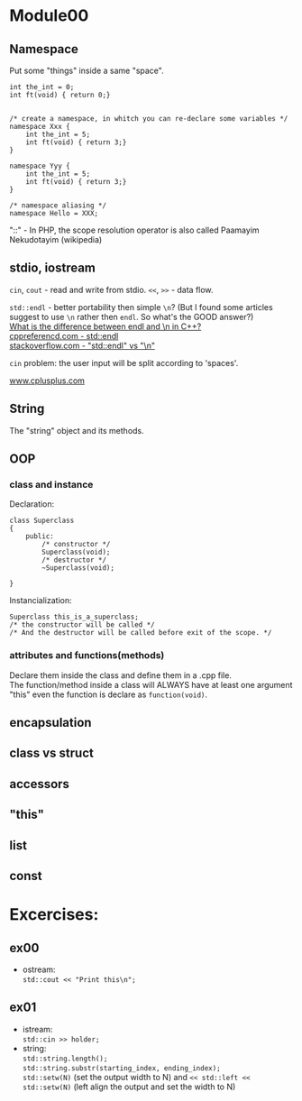 # Module00

## Namespace
Put some "things" inside a same "space".  

```
int	the_int = 0;
int	ft(void) { return 0;}


/* create a namespace, in whitch you can re-declare some variables */
namespace Xxx {
	int	the_int = 5;
	int	ft(void) { return 3;}
}

namespace Yyy {
	int	the_int = 5;
	int	ft(void) { return 3;}
}

/* namespace aliasing */
namespace Hello = XXX;
```

"::" - In PHP, the scope resolution operator is also called Paamayim Nekudotayim (wikipedia)

## stdio, iostream
`cin`, `cout` - read and write from stdio.
`<<`, `>>` - data flow.

`std::endl` - better portability then simple `\n`? (But I found some articles suggest to use `\n` rather then `endl`. So what's the GOOD answer?)  
[What is the difference between endl and \n in C++?](https://www.educative.io/edpresso/what-is-the-difference-between-endl-and-n-in-cpp)  
[cppreferencd.com - std::endl](https://en.cppreference.com/w/cpp/io/manip/endl)  
[stackoverflow.com - "std::endl" vs "\n"](https://stackoverflow.com/questions/213907/stdendl-vs-n)  

`cin` problem: the user input will be split according to 'spaces'.

www.cplusplus.com

## String
The "string" object and its methods.  

## OOP

### class and instance
Declaration: 
```
class Superclass
{
	public:
		/* constructor */
		Superclass(void);
		/* destructor */
		~Superclass(void);

}
```

Instancialization:
```
Superclass this_is_a_superclass;
/* the constructor will be called */
/* And the destructor will be called before exit of the scope. */
```

### attributes and functions(methods)
Declare them inside the class and define them in a .cpp file.  
The function/method inside a class will ALWAYS have at least one argument "this" even the function is declare as `function(void)`.  

## encapsulation

## class vs struct

## accessors

## "this"

## list

## const

# Excercises:  
## ex00
- ostream:  
	`std::cout << "Print this\n";`  

## ex01
- istream:  
	`std::cin >> holder;`  
- string:  
	`std::string.length();`  
	`std::string.substr(starting_index, ending_index);`  
	`std::setw(N)` (set the output width to N) and `<< std::left << std::setw(N)` (left align the output and set the width to N)  

	
